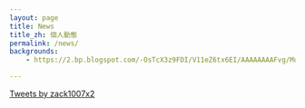 ```yaml
---
layout: page
title: News
title_zh: 個人動態
permalink: /news/
backgrounds:
    - https://2.bp.blogspot.com/-OsTcX3z9FDI/V11eZ6tx6EI/AAAAAAAAFvg/MuXp9yFHsrgxAoY0HE5JJVz1u-B7w0vyQCPcB/s1600/IMG_4652.JPG

---
```


<a class="twitter-timeline" data-partner="tweetdeck" data-tweet-limit="5" href="https://twitter.com/zack1007x2">Tweets by zack1007x2</a> <script async src="//platform.twitter.com/widgets.js" charset="utf-8"></script>
